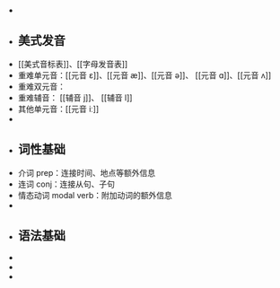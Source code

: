 -
- ## 美式发音
- [[美式音标表]]、[[字母发音表]]
- 重难单元音：[[元音 ɛ]]、[[元音 æ]]、[[元音 ə]]、 [[元音 ɑ]]、[[元音 ʌ]]
- 重难双元音：
- 重难辅音： [[辅音 j]]、 [[辅音 l]]
- 其他单元音：[[元音 iː]]
-
- ## 词性基础
- 介词 prep：连接时间、地点等额外信息
- 连词 conj：连接从句、子句
- 情态动词 modal verb：附加动词的额外信息
-
- ## 语法基础
-
-
-
